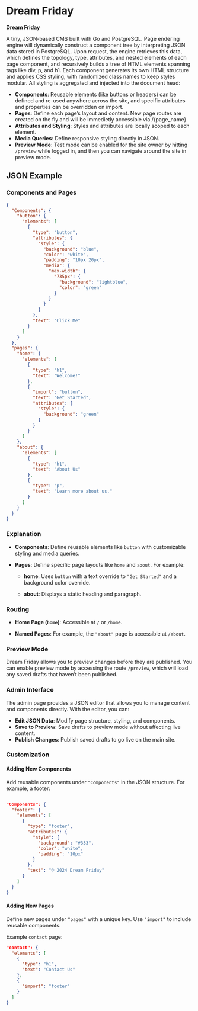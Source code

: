 # Dream Friday

**Dream Friday** 

A tiny, JSON-based CMS built with Go and PostgreSQL. Page endering engine will dynamically construct a component tree by interpreting JSON data stored in PostgreSQL. Upon request, the engine retrieves this data, which defines the topology, type, attributes, and nested elements of each page component, and recursively builds a tree of HTML elements spanning tags like div, p, and h1. Each component generates its own HTML structure and applies CSS styling, with randomized class names to keep styles modular. All styling is aggregated and injected into the document head:

- **Components**: Reusable elements (like buttons or headers) can be defined and re-used anywhere across the site, and specific attributes and properties can be overridden on import.
- **Pages**: Define each page’s layout and content. New page routes are created on the fly and will be immedietly accessible via /{page_name}
- **Attributes and Styling**: Styles and attributes are locally scoped to each element.
- **Media Queries**: Define responsive styling directly in JSON.
- **Preview Mode**: Test mode can be enabled for the site owner by hitting `/preview` while logged in, and then you can navigate around the site in preview mode.

## JSON Example

### Components and Pages

```json
{
  "Components": {
    "button": {
      "elements": [
        {
          "type": "button",
          "attributes": {
            "style": {
              "background": "blue",
              "color": "white",
              "padding": "10px 20px",
              "media": {
                "max-width": {
                  "735px": {
                    "background": "lightblue",
                    "color": "green"
                  }
                }
              }
            }
          },
          "text": "Click Me"
        }
      ]
    }
  },
  "pages": {
    "home": {
      "elements": [
        {
          "type": "h1",
          "text": "Welcome!"
        },
        {
          "import": "button",
          "text": "Get Started",
          "attributes": {
            "style": {
              "background": "green"
            }
          }
        }
      ]
    },
    "about": {
      "elements": [
        {
          "type": "h1",
          "text": "About Us"
        },
        {
          "type": "p",
          "text": "Learn more about us."
        }
      ]
    }
  }
}
```

### Explanation

- **Components**: Define reusable elements like `button` with customizable styling and media queries.

- **Pages**: Define specific page layouts like `home` and `about`. For example:

  - **home**: Uses `button` with a text override to `"Get Started"` and a background color override.

  - **about**: Displays a static heading and paragraph.

### Routing

- **Home Page (`home`)**: Accessible at `/` or `/home`.

- **Named Pages**: For example, the `"about"` page is accessible at `/about`.

### Preview Mode

Dream Friday allows you to preview changes before they are published. You can enable preview mode by accessing the route `/preview`, which will load any saved drafts that haven’t been published.

### Admin Interface

The admin page provides a JSON editor that allows you to manage content and components directly. With the editor, you can:

- **Edit JSON Data**: Modify page structure, styling, and components.
- **Save to Preview**: Save drafts to preview mode without affecting live content.
- **Publish Changes**: Publish saved drafts to go live on the main site.

### Customization

#### Adding New Components

Add reusable components under `"Components"` in the JSON structure. For example, a footer:

```json

"Components": {
  "footer": {
    "elements": [
      {
        "type": "footer",
        "attributes": {
          "style": {
            "background": "#333",
            "color": "white",
            "padding": "10px"
          }
        },
        "text": "© 2024 Dream Friday"
      }
    ]
  }
}
```

#### Adding New Pages

Define new pages under `"pages"` with a unique key. Use `"import"` to include reusable components.

Example `contact` page:
```json
"contact": {
  "elements": [
    {
      "type": "h1",
      "text": "Contact Us"
    },
    {
      "import": "footer"
    }
  ]
}
```
